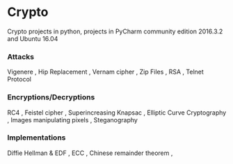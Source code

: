 # Crypto
Crypto projects in python, projects in  PyCharm community edition
 2016.3.2 and Ubuntu 16.04
 
### Attacks
   Vigenere ,
   Hip Replacement  ,
   Vernam cipher  ,
   Zip Files ,
   RSA ,
   Telnet Protocol 
   
### Encryptions/Decryptions
   RC4  ,
   Feistel cipher ,
   Superincreasing Knapsac ,
   Elliptic Curve Cryptography ,
   Images manipulating pixels ,
   Steganography
   
### Implementations
   Diffie Hellman & EDF , 
   ECC ,
   Chinese remainder theorem ,
   
   


   
 
